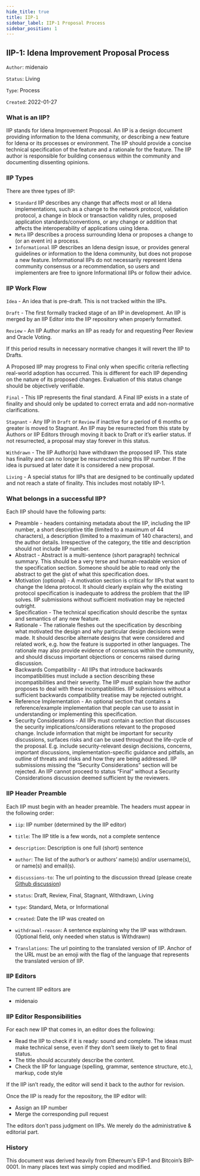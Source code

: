 ```yaml
---
hide_title: true
title: IIP-1
sidebar_label: IIP-1 Proposal Process
sidebar_position: 1
---
```


## IIP-1: Idena Improvement Proposal Process

`Author`: midenaio

`Status`: Living

`Type`: Process

`Created`: 2022-01-27

### What is an IIP?

IIP stands for Idena Improvement Proposal. An IIP is a design document providing information to the Idena community, or describing a new feature for Idena or its processes or environment. The IIP should provide a concise technical specification of the feature and a rationale for the feature. The IIP author is responsible for building consensus within the community and documenting dissenting opinions.

### IIP Types

There are three types of IIP:

- `Standard` IIP describes any change that affects most or all Idena implementations, such as a change to the network protocol, validation protocol, a change in block or transaction validity rules, proposed application standards/conventions, or any change or addition that affects the interoperability of applications using Idena.
- `Meta` IIP describes a process surrounding Idena or proposes a change to (or an event in) a process.
- `Informational` IIP describes an Idena design issue, or provides general guidelines or information to the Idena community, but does not propose a new feature. Informational IIPs do not necessarily represent Idena community consensus or a recommendation, so users and implementers are free to ignore Informational IIPs or follow their advice.

### IIP Work Flow

`Idea` - An idea that is pre-draft. This is not tracked within the IIPs.

`Draft` - The first formally tracked stage of an IIP in development. An IIP is merged by an IIP Editor into the IIP repository when properly formatted.

`Review` - An IIP Author marks an IIP as ready for and requesting Peer Review and Oracle Voting.

If this period results in necessary normative changes it will revert the IIP to Drafts.

A Proposed IIP may progress to Final only when specific criteria reflecting real-world adoption has occurred. This is different for each IIP depending on the nature of its proposed changes. Evaluation of this status change should be objectively verifiable.

`Final` - This IIP represents the final standard. A Final IIP exists in a state of finality and should only be updated to correct errata and add non-normative clarifications.

`Stagnant` - Any IIP in `Draft` or `Review` if inactive for a period of 6 months or greater is moved to Stagnant. An IIP may be resurrected from this state by Authors or IIP Editors through moving it back to Draft or it’s earlier status. If not resurrected, a proposal may stay forever in this status.

`Withdrawn` - The IIP Author(s) have withdrawn the proposed IIP. This state has finality and can no longer be resurrected using this IIP number. If the idea is pursued at later date it is considered a new proposal.

`Living` - A special status for IIPs that are designed to be continually updated and not reach a state of finality. This includes most notably IIP-1.

### What belongs in a successful IIP?

Each IIP should have the following parts:

- Preamble - headers containing metadata about the IIP, including the IIP number, a short descriptive title (limited to a maximum of 44 characters), a description (limited to a maximum of 140 characters), and the author details. Irrespective of the category, the title and description should not include IIP number.
- Abstract - Abstract is a multi-sentence (short paragraph) technical summary. This should be a very terse and human-readable version of the specification section. Someone should be able to read only the abstract to get the gist of what this specification does.
- Motivation (optional) - A motivation section is critical for IIPs that want to change the Idena protocol. It should clearly explain why the existing protocol specification is inadequate to address the problem that the IIP solves. IIP submissions without sufficient motivation may be rejected outright.
- Specification - The technical specification should describe the syntax and semantics of any new feature.
- Rationale - The rationale fleshes out the specification by describing what motivated the design and why particular design decisions were made. It should describe alternate designs that were considered and related work, e.g. how the feature is supported in other languages. The rationale may also provide evidence of consensus within the community, and should discuss important objections or concerns raised during discussion.
- Backwards Compatibility - All IIPs that introduce backwards incompatibilities must include a section describing these incompatibilities and their severity. The IIP must explain how the author proposes to deal with these incompatibilities. IIP submissions without a sufficient backwards compatibility treatise may be rejected outright.
- Reference Implementation - An optional section that contains a reference/example implementation that people can use to assist in understanding or implementing this specification.
- Security Considerations - All IIPs must contain a section that discusses the security implications/considerations relevant to the proposed change. Include information that might be important for security discussions, surfaces risks and can be used throughout the life-cycle of the proposal. E.g. include security-relevant design decisions, concerns, important discussions, implementation-specific guidance and pitfalls, an outline of threats and risks and how they are being addressed. IIP submissions missing the “Security Considerations” section will be rejected. An IIP cannot proceed to status “Final” without a Security Considerations discussion deemed sufficient by the reviewers.

### IIP Header Preamble

Each IIP must begin with an header preamble. The headers must appear in the following order:

- `iip`: IIP number (determined by the IIP editor)

- `title`: The IIP title is a few words, not a complete sentence

- `description`: Description is one full (short) sentence

- `author`: The list of the author’s or authors’ name(s) and/or username(s), or name(s) and email(s).

- `discussions-to`: The url pointing to the discussion thread (please create [Github discussion](https://github.com/idena-network/idena-docs/discussions))

- `status`: Draft, Review, Final, Stagnant, Withdrawn, Living

- `type`: Standard, Meta, or Informational

- `created`: Date the IIP was created on

- `withdrawal-reason`: A sentence explaining why the IIP was withdrawn. (Optional field, only needed when status is Withdrawn)

- `Translations`: The url pointing to the translated version of IIP. Anchor of the URL must be an emoji with the flag of the language that represents the translated version of IIP.

### IIP Editors

The current IIP editors are

- midenaio

### IIP Editor Responsibilities

For each new IIP that comes in, an editor does the following:

- Read the IIP to check if it is ready: sound and complete. The ideas must make technical sense, even if they don’t seem likely to get to final status.
- The title should accurately describe the content.
- Check the IIP for language (spelling, grammar, sentence structure, etc.), markup, code style

If the IIP isn’t ready, the editor will send it back to the author for revision.

Once the IIP is ready for the repository, the IIP editor will:

- Assign an IIP number
- Merge the corresponding pull request

The editors don’t pass judgment on IIPs. We merely do the administrative & editorial part.

### History

This document was derived heavily from Ethereum's EIP-1 and Bitcoin’s BIP-0001. In many places text was simply copied and modified.
